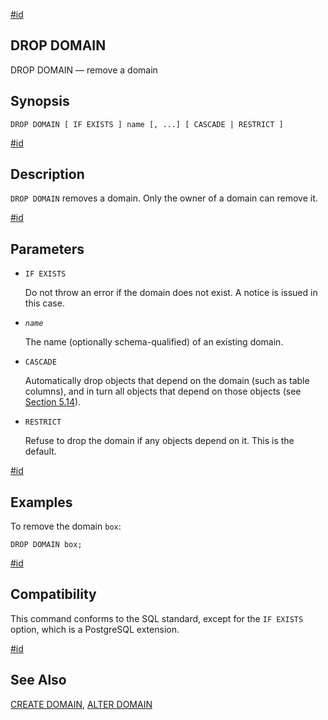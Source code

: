 [#id](#SQL-DROPDOMAIN)

## DROP DOMAIN

DROP DOMAIN — remove a domain

## Synopsis

```
DROP DOMAIN [ IF EXISTS ] name [, ...] [ CASCADE | RESTRICT ]
```

[#id](#id-1.9.3.109.5)

## Description

`DROP DOMAIN` removes a domain. Only the owner of a domain can remove it.

[#id](#id-1.9.3.109.6)

## Parameters

- `IF EXISTS`

  Do not throw an error if the domain does not exist. A notice is issued in this case.

- _`name`_

  The name (optionally schema-qualified) of an existing domain.

- `CASCADE`

  Automatically drop objects that depend on the domain (such as table columns), and in turn all objects that depend on those objects (see [Section 5.14](ddl-depend)).

- `RESTRICT`

  Refuse to drop the domain if any objects depend on it. This is the default.

[#id](#SQL-DROPDOMAIN-EXAMPLES)

## Examples

To remove the domain `box`:

```
DROP DOMAIN box;
```

[#id](#SQL-DROPDOMAIN-COMPATIBILITY)

## Compatibility

This command conforms to the SQL standard, except for the `IF EXISTS` option, which is a PostgreSQL extension.

[#id](#SQL-DROPDOMAIN-SEE-ALSO)

## See Also

[CREATE DOMAIN](sql-createdomain), [ALTER DOMAIN](sql-alterdomain)
